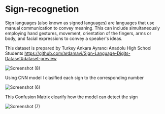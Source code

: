 # Sign-recognetion
Sign languages (also known as signed languages) are languages that use manual communication to convey meaning. This can include simultaneously employing hand gestures, movement, orientation of the fingers, arms or body, and facial expressions to convey a speaker's ideas.

This dataset is prepared by Turkey Ankara Ayrancı Anadolu High School Students
https://github.com/ardamavi/Sign-Language-Digits-Dataset#dataset-preview


![Screenshot (8)](https://user-images.githubusercontent.com/72300348/208080108-5dc5366c-8450-43c9-878a-8cf70522d77b.png)

Using CNN model I clasified each sign to the corresponding number

![Screenshot (6)](https://user-images.githubusercontent.com/72300348/208082743-326cdd92-461c-4d27-af72-ca919b2ef956.png)


This Confusion Matrix clearify how the model can detect the sign

![Screenshot (7)](https://user-images.githubusercontent.com/72300348/208083226-fa00f882-4693-46a9-8452-034a4b65a360.png)
